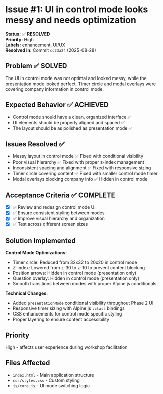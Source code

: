 # Issue #1: UI in control mode looks messy and needs optimization

**Status:** ✅ **RESOLVED**  
**Priority:** High  
**Labels:** enhancement, UI/UX  
**Resolved in:** Commit `cc23a24` (2025-08-28)  

## Problem ✅ SOLVED

The UI in control mode was not optimal and looked messy, while the presentation mode looked perfect. Timer circle and modal overlays were covering company information in control mode.

## Expected Behavior ✅ ACHIEVED

- Control mode should have a clean, organized interface ✅
- UI elements should be properly aligned and spaced ✅
- The layout should be as polished as presentation mode ✅

## Issues Resolved ✅

- Messy layout in control mode ✅ Fixed with conditional visibility
- Poor visual hierarchy ✅ Fixed with proper z-index management
- Inconsistent spacing and alignment ✅ Fixed with responsive sizing
- Timer circle covering content ✅ Fixed with smaller control mode timer
- Modal overlays blocking company info ✅ Hidden in control mode

## Acceptance Criteria ✅ COMPLETE

- [x] ✅ Review and redesign control mode UI
- [x] ✅ Ensure consistent styling between modes  
- [x] ✅ Improve visual hierarchy and organization
- [x] ✅ Test across different screen sizes

## Solution Implemented

**Control Mode Optimizations:**
- Timer circle: Reduced from 32x32 to 20x20 in control mode
- Z-index: Lowered from z-30 to z-10 to prevent content blocking
- Position arrows: Hidden in control mode (presentation only)
- Question overlay: Hidden in control mode (presentation only)
- Smooth transitions between modes with proper Alpine.js conditionals

**Technical Changes:**
- Added `presentationMode` conditional visibility throughout Phase 2 UI
- Responsive timer sizing with Alpine.js `:class` bindings
- CSS enhancements for control mode specific styling
- Proper layering to ensure content accessibility

## Priority

High - affects user experience during workshop facilitation

## Files Affected

- `index.html` - Main application structure
- `css/styles.css` - Custom styling
- `js/core.js` - UI mode switching logic